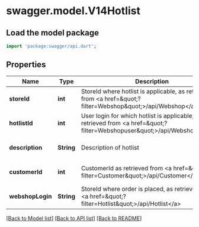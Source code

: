 # swagger.model.V14Hotlist

## Load the model package
```dart
import 'package:swagger/api.dart';
```

## Properties
Name | Type | Description | Notes
------------ | ------------- | ------------- | -------------
**storeId** | **int** | StoreId where hotlist is applicable, as retrieved from &lt;a href&#x3D;\&quot;?filter&#x3D;Webshop\&quot;&gt;/api/Webshop&lt;/a&gt; | [optional] [default to null]
**hotlistId** | **int** | User login for which hotlist is applicable, as retrieved from &lt;a href&#x3D;\&quot;?filter&#x3D;Webshopuser\&quot;&gt;/api/Webshopuser&lt;/a&gt; | [optional] [default to null]
**description** | **String** | Description of hotlist | [optional] [default to null]
**customerId** | **int** | CustomerId as retrieved from &lt;a href&#x3D;\&quot;?filter&#x3D;Customer\&quot;&gt;/api/Customer&lt;/a&gt; | [optional] [default to null]
**webshopLogin** | **String** | StoreId where order is placed, as retrieved from &lt;a href&#x3D;\&quot;?filter&#x3D;Hotlist\&quot;&gt;/api/Hotlist&lt;/a&gt; | [optional] [default to null]

[[Back to Model list]](../README.md#documentation-for-models) [[Back to API list]](../README.md#documentation-for-api-endpoints) [[Back to README]](../README.md)


